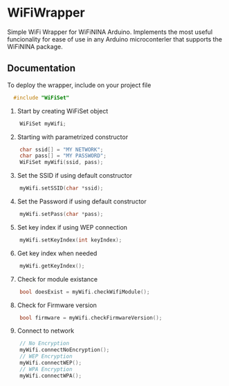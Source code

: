 
# WiFiWrapper

Simple WiFi Wrapper for WiFiNINA Arduino. Implements the most useful funcionality for ease of use in any Arduino microconterler that supports the WiFiNINA package.

## Documentation

To deploy the wrapper, include on your project file

```c++
  #include "WiFiSet"
```

1. Start by creating WiFiSet object

```c++
    WiFiSet myWifi;
```

2. Starting with parametrized constructor

```c++
    char ssid[] = "MY NETWORK";
    char pass[] = "MY PASSWORD";
    WiFiSet myWifi(ssid, pass);
```

3. Set the SSID if using default constructor

```c++
    myWifi.setSSID(char *ssid);
```

4. Set the Password if using default constructor

```c++
    myWifi.setPass(char *pass);
```

5. Set key index if using WEP connection

```c++
    myWifi.setKeyIndex(int keyIndex);
```

6. Get key index when needed

```c++
    myWifi.getKeyIndex();
```

7. Check for module existance

```c++
    bool doesExist = myWifi.checkWifiModule();
```

8. Check for Firmware version

```c++
    bool firmware = myWifi.checkFirmwareVersion();
```

9. Connect to network

```c++
    // No Encryption
    myWifi.connectNoEncryption();
    // WEP Encryption
    myWifi.connectWEP();
    // WPA Encryption
    myWifi.connectWPA();
```
